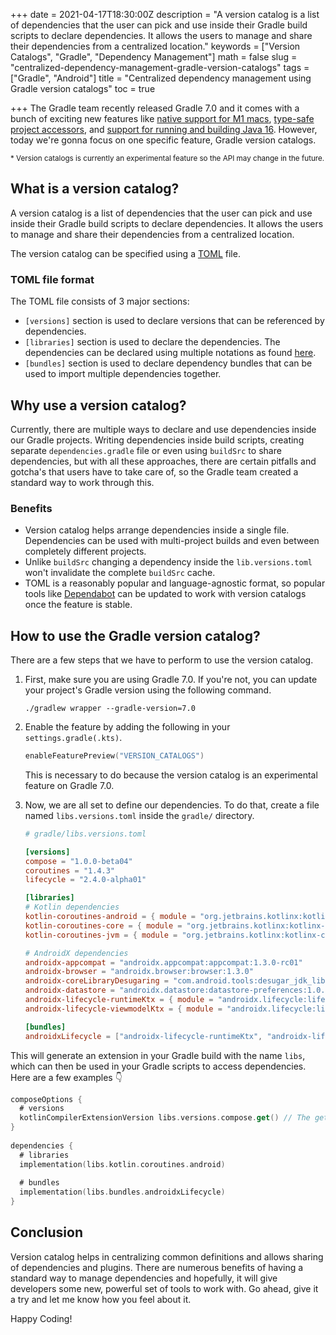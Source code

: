 +++
date = 2021-04-17T18:30:00Z
description = "A version catalog is a list of dependencies that the user can pick and use inside their Gradle build scripts to declare dependencies. It allows the users to manage and share their dependencies from a centralized location."
keywords = ["Version Catalogs", "Gradle", "Dependency Management"]
math = false
slug = "centralized-dependency-management-gradle-version-catalogs"
tags = ["Gradle", "Android"]
title = "Centralized dependency management using Gradle version catalogs"
toc = true

+++
The Gradle team recently released Gradle 7.0 and it comes with a bunch of exciting new features like [native support for M1 macs](https://docs.gradle.org/7.0/release-notes.html#apple-silicon), [type-safe project accessors](), and [support for running and building Java 16](https://docs.gradle.org/7.0/release-notes.html#support-for-java-16). However, today we're gonna focus on one specific feature, Gradle version catalogs.

<sub>* Version catalogs is currently an experimental feature so the API may change in the future. </sub>

## What is a version catalog?

A version catalog is a list of dependencies that the user can pick and use inside their Gradle build scripts to declare dependencies. It allows the users to manage and share their dependencies from a centralized location.

The version catalog can be specified using a [TOML](https://toml.io/) file.

### TOML file format

The TOML file consists of 3 major sections:

* `[versions]` section is used to declare versions that can be referenced by dependencies.
* `[libraries]` section is used to declare the dependencies. The dependencies can be declared using multiple notations as found [here](https://docs.gradle.org/7.0/userguide/platforms.html#sub::toml-dependencies-format).
* `[bundles]` section is used to declare dependency bundles that can be used to import multiple dependencies together.

## Why use a version catalog?

Currently, there are multiple ways to declare and use dependencies inside our Gradle projects. Writing dependencies inside build scripts, creating separate `dependencies.gradle` file or even using `buildSrc` to share dependencies, but with all these approaches, there are certain pitfalls and gotcha's that users have to take care of, so the Gradle team created a standard way to work through this.

### Benefits

* Version catalog helps arrange dependencies inside a single file. Dependencies can be used with multi-project builds and even between completely different projects.
* Unlike `buildSrc` changing a dependency inside  the `lib.versions.toml` won't invalidate the complete `buildSrc` cache.
* TOML is a reasonably popular and language-agnostic format, so popular tools like [Dependabot](https://github.com/dependabot) can be updated to work with version catalogs once the feature is stable.

## How to use the Gradle version catalog?

There are a few steps that we have to perform to use the version catalog.

1. First, make sure you are using Gradle 7.0. If you're not, you can update your project's Gradle version using the following command.

   ```shell
   ./gradlew wrapper --gradle-version=7.0
   ```
2. Enable the feature by adding the following in your `settings.gradle(.kts)`.

   ```kotlin
   enableFeaturePreview("VERSION_CATALOGS")
   ```

   This is necessary to do because the version catalog is an experimental feature on Gradle 7.0.
3. Now, we are all set to define our dependencies. To do that, create a file named `libs.versions.toml` inside the `gradle/` directory.

   ```toml
   # gradle/libs.versions.toml
   
   [versions]
   compose = "1.0.0-beta04"
   coroutines = "1.4.3"
   lifecycle = "2.4.0-alpha01"
   
   [libraries]
   # Kotlin dependencies
   kotlin-coroutines-android = { module = "org.jetbrains.kotlinx:kotlinx-coroutines-android", version.ref = "coroutines" }
   kotlin-coroutines-core = { module = "org.jetbrains.kotlinx:kotlinx-coroutines-core", version.ref = "coroutines" }
   kotlin-coroutines-jvm = { module = "org.jetbrains.kotlinx:kotlinx-coroutines-jvm", version.ref = "coroutines" }
   
   # AndroidX dependencies
   androidx-appcompat = "androidx.appcompat:appcompat:1.3.0-rc01"
   androidx-browser = "androidx.browser:browser:1.3.0"
   androidx-coreLibraryDesugaring = "com.android.tools:desugar_jdk_libs:1.0.10"
   androidx-datastore = "androidx.datastore:datastore-preferences:1.0.0-alpha08"
   androidx-lifecycle-runtimeKtx = { module = "androidx.lifecycle:lifecycle-runtime-ktx", version.ref = "lifecycle" }
   androidx-lifecycle-viewmodelKtx = { module = "androidx.lifecycle:lifecycle-viewmodel-ktx", version.ref = "lifecycle" }
   
   [bundles]
   androidxLifecycle = ["androidx-lifecycle-runtimeKtx", "androidx-lifecycle-viewmodelKtx"]
   ```

This will generate an extension in your Gradle build with the name `libs`, which can then be used in your Gradle scripts to access dependencies. Here are a few examples 👇

```kotlin
composeOptions {
  # versions
  kotlinCompilerExtensionVersion libs.versions.compose.get() // The get() is required because the API returns a Provider<String>
}
    
dependencies {
  # libraries
  implementation(libs.kotlin.coroutines.android)
      
  # bundles
  implementation(libs.bundles.androidxLifecycle)
}
```

## Conclusion

Version catalog helps in centralizing common definitions and allows sharing of dependencies and plugins. There are numerous benefits of having a standard way to manage dependencies and hopefully, it will give developers some new, powerful set of tools to work with. Go ahead, give it a try and let me know how you feel about it.

Happy Coding!
